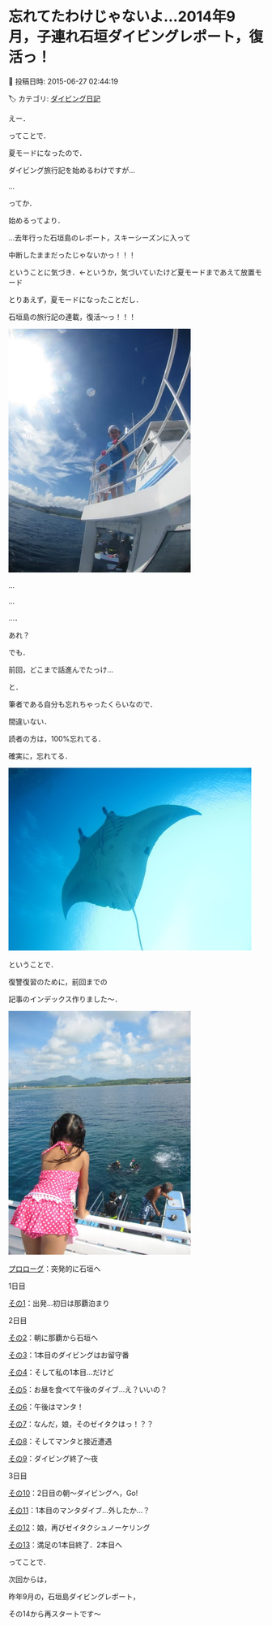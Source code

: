# 忘れてたわけじゃないよ…2014年9月，子連れ石垣ダイビングレポート，復活っ！

📅 投稿日時: 2015-06-27 02:44:19

🏷️ カテゴリ: [ダイビング日記](ce3a7a8d424d112fce83ee85c81a0e344.md)

えー．


ってことで．





夏モードになったので．


ダイビング旅行記を始めるわけですが…


…


ってか．


始めるってより．





…去年行った石垣島のレポート，スキーシーズンに入って


中断したままだったじゃないかっ！！！


ということに気づき．←というか，気づいていたけど夏モードまであえて放置モード





とりあえず，夏モードになったことだし．


石垣島の旅行記の連載，復活～っ！！！




![0222cef0823b08ebc08c1d7eb5a91e94.jpg](images/0222cef0823b08ebc08c1d7eb5a91e94.jpg)







…


…


…．


あれ？


でも．


前回，どこまで話進んでたっけ…





と．


筆者である自分も忘れちゃったくらいなので．


間違いない．


読者の方は，100%忘れてる．


確実に，忘れてる．




![c6bc1949a8167b41a520c4802c3e48f7.jpg](images/c6bc1949a8167b41a520c4802c3e48f7.jpg)







ということで．


復讐復習のために，前回までの


記事のインデックス作りました～．




![113006bb0abccf15b6ec56ce69ce0269.jpg](images/113006bb0abccf15b6ec56ce69ce0269.jpg)







[プロローグ](edd2368d3cf52b5cc7bbb2568f8eace7a.md)：突発的に石垣へ





1日目


[その1](ef80da38963c90022c921dba8120b2566.md)：出発…初日は那覇泊まり





2日目


[その2](e5a5fa185df28f86b9585a253ad43e756.md)：朝に那覇から石垣へ


[その3](ebbec282e1d8720dc8d51dbcc75d4903b.md)：1本目のダイビングはお留守番


[その4](e335ce19a3e678f2a96d50382a8cec709.md)：そして私の1本目…だけど


[その5](eee01b2d578bf774d5c5adfce9eea6d87.md)：お昼を食べて午後のダイブ…え？いいの？


[その6](e4ae60378b9deda8f1724082c1a66fc8b.md)：午後はマンタ！


[その7](ebd3f2d2ed00361c834e359755770c33d.md)：なんだ，娘，そのゼイタクはっ！？？


[その8](e35fb2bdc72df4266287ae47ce9b439fc.md)：そしてマンタと接近遭遇


[その9](ef722b9a1f19edfddcb28827135cd1c76.md)：ダイビング終了～夜





3日目


[その10](e2d2073e469aff0e7d69fe77d5ccc0175.md)：2日目の朝～ダイビングへ，Go!


[その11](e0a531b9833bda21f7bad38da59b7d014.md)：1本目のマンタダイブ…外したか…？


[その12](eb19068fd013ee77a8328bb6b3e177bfc.md)：娘，再びゼイタクシュノーケリング


[その13](e59abcaf48251d873fe3104f3c771b864.md)：満足の1本目終了．2本目へ





ってことで．


次回からは，


昨年9月の，石垣島ダイビングレポート，


その14から再スタートです～
